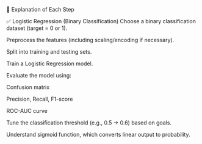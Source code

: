 📌 Explanation of Each Step

✅ Logistic Regression (Binary Classification)
Choose a binary classification dataset (target = 0 or 1).

Preprocess the features (including scaling/encoding if necessary).

Split into training and testing sets.

Train a Logistic Regression model.

Evaluate the model using:

Confusion matrix

Precision, Recall, F1-score

ROC-AUC curve

Tune the classification threshold (e.g., 0.5 → 0.6) based on goals.

Understand sigmoid function, which converts linear output to probability.
